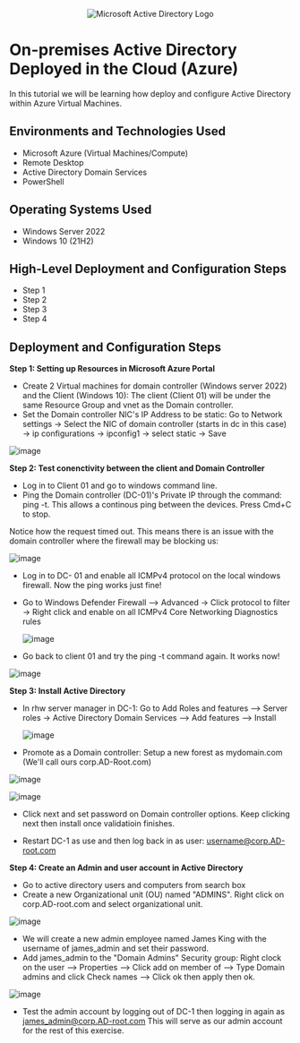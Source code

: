 <p align="center">
<img src="https://i.imgur.com/pU5A58S.png" alt="Microsoft Active Directory Logo"/>
</p>

<h1>On-premises Active Directory Deployed in the Cloud (Azure)</h1>
In this tutorial we will be learning how deploy and configure Active Directory within Azure Virtual Machines.<br />


<h2>Environments and Technologies Used</h2>

- Microsoft Azure (Virtual Machines/Compute)
- Remote Desktop
- Active Directory Domain Services
- PowerShell

<h2>Operating Systems Used </h2>

- Windows Server 2022
- Windows 10 (21H2)

<h2>High-Level Deployment and Configuration Steps</h2>

- Step 1
- Step 2
- Step 3
- Step 4

<h2>Deployment and Configuration Steps</h2>

**Step 1: Setting up Resources in Microsoft Azure Portal**
  - Create 2 Virtual machines for domain controller (Windows server 2022) and the Client (Windows 10): The client (Client 01) will be under the same Resource Group and vnet as the Domain controller.
  - Set the Domain controller NIC's IP Address to be static:
    Go to Network settings -> Select the NIC of domain controller (starts in dc in this case) -> ip configurations -> ipconfig1 -> select static -> Save

![image](https://github.com/user-attachments/assets/5402d94a-5fc4-45d5-8153-29a4af099411)


**Step 2: Test conenctivity between the client and Domain Controller**
 - Log in to Client 01 and go to windows command line.
 - Ping the Domain controller (DC-01)'s Private IP through the command: ping -t. This allows a continous ping between the devices. Press Cmd+C to stop.

 Notice how the request timed out. This means there is an issue with the domain controller where the firewall may be blocking us:

  ![image](https://github.com/user-attachments/assets/1b428f77-4f40-4125-9dd1-a5738cbaa921)


  - Log in to DC- 01 and enable all ICMPv4 protocol on the local windows firewall. Now the ping works just fine!
  - Go to Windows Defender Firewall --> Advanced -> Click protocol to filter -> Right click and enable on all ICMPv4 Core Networking Diagnostics rules

    ![image](https://github.com/user-attachments/assets/718f8372-015c-41d6-9ed8-bd2590d91fc7)

- Go back to client 01 and try the ping -t command again. It works now!

![image](https://github.com/user-attachments/assets/8ae811e7-56e3-49ca-b8c5-ee3933066aa2)

**Step 3: Install Active Directory**
 - In rhw server manager in DC-1: Go to Add Roles and features --> Server roles -> Active Directory Domain Services --> Add features --> Install
   
   ![image](https://github.com/user-attachments/assets/539e7f16-8821-4dea-b4d5-841ed4e80f83)

 - Promote as a Domain controller: Setup a new forest as mydomain.com (We'll call ours corp.AD-Root.com)
   
![image](https://github.com/user-attachments/assets/b4ca04d9-f7f0-4702-a942-a578e07f4bf8)

![image](https://github.com/user-attachments/assets/a5c395a5-d68a-488d-866d-5ca677731874)

- Click next and set password on Domain controller options. Keep clicking next then install once validatioin finishes.

- Restart DC-1 as use and then log back in as user: username@corp.AD-root.com

**Step 4: Create an Admin and user account in Active Directory**
-  Go to active directory users and computers from search box
-  Create a new Organizational unit (OU) named "ADMINS". Right click on corp.AD-root.com and select organizational unit.
  
![image](https://github.com/user-attachments/assets/a53cc283-be1b-47c7-a97c-cbcaadf7aba8)

  
-  We will create a new admin employee named James King with the username of james_admin and set their password.
-  Add james_admin to the "Domain Admins" Security group: Right clock on the user --> Properties --> Click add on member of --> Type Domain admins and click Check names --> Click ok then apply then ok. 

  ![image](https://github.com/user-attachments/assets/a9ed6515-22af-4063-8f02-2c13cb1e483c)

-  Test the admin account by logging out of DC-1 then logging in again as james_admin@corp.AD-root.com This will serve as our admin account for the rest of this exercise.

  


  

